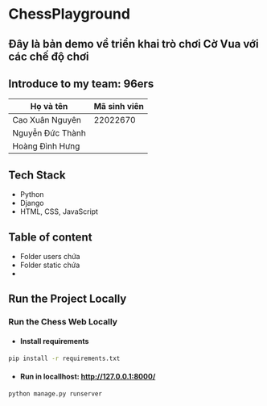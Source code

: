 # ChessPlayground
## Đây là bản demo về triển khai trò chơi Cờ Vua với các chế độ chơi 

## Introduce to my team: 96ers
| Họ và tên  | Mã sinh viên |
| ------------- | ------------- |
| Cao Xuân Nguyên  | 22022670  |
| Nguyễn Đức Thành  |   |
| Hoàng Đình Hưng  |   |

## Tech Stack
- Python
- Django
- HTML, CSS, JavaScript

## Table of content
- Folder users chứa
- Folder static chứa 
- 

## Run the Project Locally
### Run the Chess Web Locally
- #### Install requirements
```bash
pip install -r requirements.txt
``` 
- #### Run in locallhost: http://127.0.0.1:8000/
```bash
python manage.py runserver
```

